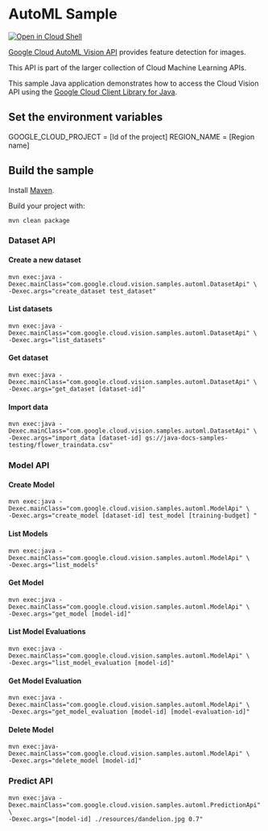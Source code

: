 # AutoML Sample

<a href="https://console.cloud.google.com/cloudshell/open?git_repo=https://github.com/GoogleCloudPlatform/java-docs-samples&page=editor&open_in_editor=vision/beta/cloud-client/README.md">
<img alt="Open in Cloud Shell" src ="http://gstatic.com/cloudssh/images/open-btn.png"></a>

[Google Cloud AutoML Vision API][vision] provides feature detection for images.

This API is part of the larger collection of Cloud Machine Learning APIs.

This sample Java application demonstrates how to access the Cloud Vision API
using the [Google Cloud Client Library for Java][google-cloud-java].


[vision]: https://cloud.google.com/vision/automl/docs/
[google-cloud-java]: https://github.com/GoogleCloudPlatform/google-cloud-java

## Set the environment variables

GOOGLE_CLOUD_PROJECT = [Id of the project]
REGION_NAME = [Region name]
## Build the sample

Install [Maven](http://maven.apache.org/).

Build your project with:

```
mvn clean package
```

### Dataset API

#### Create a new dataset
```
mvn exec:java -Dexec.mainClass="com.google.cloud.vision.samples.automl.DatasetApi" \
-Dexec.args="create_dataset test_dataset"
```

#### List datasets
```
mvn exec:java -Dexec.mainClass="com.google.cloud.vision.samples.automl.DatasetApi" \
-Dexec.args="list_datasets"
```

#### Get dataset
```
mvn exec:java -Dexec.mainClass="com.google.cloud.vision.samples.automl.DatasetApi" \
-Dexec.args="get_dataset [dataset-id]"
```

#### Import data
```
mvn exec:java -Dexec.mainClass="com.google.cloud.vision.samples.automl.DatasetApi" \
-Dexec.args="import_data [dataset-id] gs://java-docs-samples-testing/flower_traindata.csv"
```

### Model API

#### Create Model
```
mvn exec:java -Dexec.mainClass="com.google.cloud.vision.samples.automl.ModelApi" \
-Dexec.args="create_model [dataset-id] test_model [training-budget] "
```

#### List Models
```
mvn exec:java -Dexec.mainClass="com.google.cloud.vision.samples.automl.ModelApi" \
-Dexec.args="list_models"
```

#### Get Model
```
mvn exec:java -Dexec.mainClass="com.google.cloud.vision.samples.automl.ModelApi" \
-Dexec.args="get_model [model-id]"
```

#### List Model Evaluations
```
mvn exec:java -Dexec.mainClass="com.google.cloud.vision.samples.automl.ModelApi" \
-Dexec.args="list_model_evaluation [model-id]"
```

#### Get Model Evaluation
```
mvn exec:java -Dexec.mainClass="com.google.cloud.vision.samples.automl.ModelApi" \
-Dexec.args="get_model_evaluation [model-id] [model-evaluation-id]"
```

#### Delete Model
```
mvn exec:java-Dexec.mainClass="com.google.cloud.vision.samples.automl.ModelApi" \
-Dexec.args="delete_model [model-id]"
```
### Predict API

```
mvn exec:java -Dexec.mainClass="com.google.cloud.vision.samples.automl.PredictionApi" \
-Dexec.args="[model-id] ./resources/dandelion.jpg 0.7"
```

